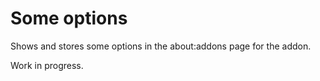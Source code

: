 # Some options

Shows and stores some options in the about:addons page for the addon.

Work in progress.
